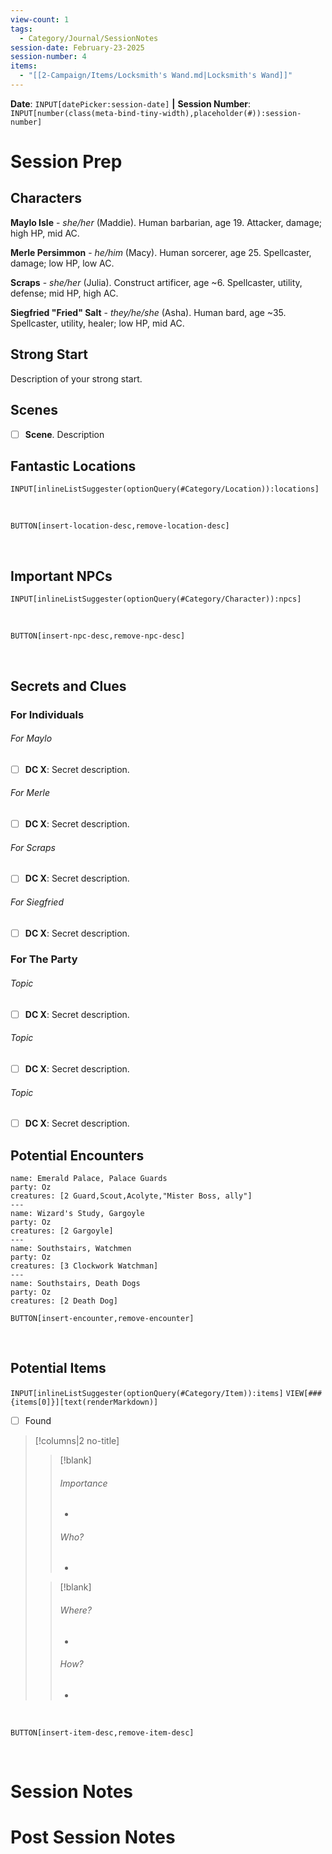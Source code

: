 ```yaml
---
view-count: 1
tags:
  - Category/Journal/SessionNotes
session-date: February-23-2025
session-number: 4
items:
  - "[[2-Campaign/Items/Locksmith's Wand.md|Locksmith's Wand]]"
---
```

**Date**: `INPUT[datePicker:session-date]` **\|** **Session Number**: `INPUT[number(class(meta-bind-tiny-width),placeholder(#)):session-number]`
# Session Prep
## Characters  
  
**Maylo Isle** - *she/her* (Maddie). Human barbarian, age 19. Attacker, damage; high HP, mid AC. 

**Merle Persimmon** - *he/him* (Macy). Human sorcerer, age 25. Spellcaster, damage; low HP, low AC. 

**Scraps** - *she/her* (Julia). Construct artificer, age ~6. Spellcaster, utility, defense; mid HP, high AC. 

**Siegfried "Fried" Salt** - *they/he/she* (Asha). Human bard, age ~35. Spellcaster, utility, healer; low HP, mid AC. 
## Strong Start  
  
Description of your strong start.  
## Scenes  
  
- [ ] **Scene**. Description

## Fantastic Locations  

`INPUT[inlineListSuggester(optionQuery(#Category/Location)):locations]`

<!--
<location-desc>`VIEW[### {locations[0]}][text(renderMarkdown)]`

###### Profile

###### Description

###### Role this session

###### Additional notes

<location-desc>`VIEW[### {locations[1]}][text(renderMarkdown)]` 

###### Profile

###### Description

###### Role this session 

###### Additional notes

<location-desc>`VIEW[### {locations[2]}][text(renderMarkdown)]`

###### Profile

###### Description

###### Role this session 

###### Additional notes

<location-desc>`VIEW[### {locations[3]}][text(renderMarkdown)]`

###### Profile

###### Description

###### Role this session

###### Additional notes 

<location-desc>`VIEW[### {locations[4]}][text(renderMarkdown)]`

###### Profile

###### Description

###### Role this session

###### Additional notes

--->

<br>

`BUTTON[insert-location-desc,remove-location-desc]`

<br>

## Important NPCs  
  
`INPUT[inlineListSuggester(optionQuery(#Category/Character)):npcs]`

<!--
<item-desc>`VIEW[### {npcs[0]}][text(renderMarkdown)]`

###### Profile

###### Description

###### Role this session

###### Additional notes

<npc-desc>`VIEW[### {npcs[1]}][text(renderMarkdown)]` 

###### Profile

###### Description

###### Role this session

###### Additional notes

<npc-desc>`VIEW[### {npcs[2]}][text(renderMarkdown)]`

###### Profile

###### Description

###### Role this session

###### Additional notes

<npc-desc>`VIEW[### {npcs[3]}][text(renderMarkdown)]`

###### Profile

###### Description

###### Role this session

###### Additional notes

<npc-desc>`VIEW[### {npcs[4]}][text(renderMarkdown)]`

###### Profile

###### Description

###### Role this session 

###### Additional notes
--->

<br>

`BUTTON[insert-npc-desc,remove-npc-desc]`

<br>

## Secrets and Clues  

### For Individuals

###### For Maylo
- [ ] **DC X**: Secret description.

###### For Merle
- [ ] **DC X**: Secret description.

###### For Scraps
- [ ] **DC X**: Secret description. 

###### For Siegfried
- [ ] **DC X**: Secret description.

### For The Party

###### Topic 
- [ ] **DC X**: Secret description.

###### Topic
- [ ] **DC X**: Secret description.

###### Topic
- [ ] **DC X**: Secret description.

## Potential Encounters  

```encounter-table
name: Emerald Palace, Palace Guards
party: Oz
creatures: [2 Guard,Scout,Acolyte,"Mister Boss, ally"]
---
name: Wizard's Study, Gargoyle
party: Oz
creatures: [2 Gargoyle]
---
name: Southstairs, Watchmen
party: Oz
creatures: [3 Clockwork Watchman]
---
name: Southstairs, Death Dogs
party: Oz
creatures: [2 Death Dog]
```


`BUTTON[insert-encounter,remove-encounter]`


<br>

## Potential Items  
`INPUT[inlineListSuggester(optionQuery(#Category/Item)):items]`
`VIEW[### {items[0]}][text(renderMarkdown)]`
- [ ] Found
> [!columns|2 no-title]
>> [!blank]
>> ###### Importance
>> - 
>> ###### Who?
>> - 
>
>> [!blank]
>>###### Where?
>> - 
>> ###### How?
>> - 

<!--
<item-desc>`VIEW[### {items[1]}][text(renderMarkdown)]`
- [ ] Found
> [!columns|2 no-title]
>> [!blank]
>> ###### Importance
>> - 
>> ###### Who?
>> - 
>
>> [!blank]
>>###### Where?
>> - 
>> ###### How?
>> - 

<item-desc>`VIEW[### {items[2]}][text(renderMarkdown)]`
- [ ] Found
> [!columns|2 no-title]
>> [!blank]
>> ###### Importance
>> - 
>> ###### Who?
>> - 
>
>> [!blank]
>>###### Where?
>> - 
>> ###### How?
>> - 

<item-desc>`VIEW[### {items[3]}][text(renderMarkdown)]`
- [ ] Found
> [!columns|2 no-title]
>> [!blank]
>> ###### Importance
>> - 
>> ###### Who?
>> - 
>
>> [!blank]
>>###### Where?
>> - 
>> ###### How?
>> - 

<item-desc>`VIEW[### {items[4]}][text(renderMarkdown)]`
- [ ] Found
> [!columns|2 no-title]
>> [!blank]
>> ###### Importance
>> - 
>> ###### Who?
>> - 
>
>> [!blank]
>>###### Where?
>> - 
>> ###### How?
>> - 
--->

<br>

`BUTTON[insert-item-desc,remove-item-desc]`

<br>

# Session Notes

# Post Session Notes

